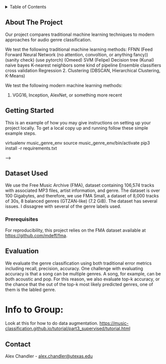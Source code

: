



<!-- PROJECT SHIELDS -->
<!--
*** I'm using markdown "reference style" links for readability.
*** Reference links are enclosed in brackets [ ] instead of parentheses ( ).
*** See the bottom of this document for the declaration of the reference variables
*** for contributors-url, forks-url, etc. This is an optional, concise syntax you may use.
*** https://www.markdownguide.org/basic-syntax/#reference-style-links
-->
<!-- [![Contributors][contributors-shield]][contributors-url]
[![Forks][forks-shield]][forks-url]
[![Stargazers][stars-shield]][stars-url]
[![Issues][issues-shield]][issues-url]
[![MIT License][license-shield]][license-url]
[![LinkedIn][linkedin-shield]][linkedin-url] -->



<!-- PROJECT LOGO
<br />
<div align="center">
  <a href="https://github.com/othneildrew/Best-README-Template">
    <img src="images/logo.png" alt="Logo" width="80" height="80">
  </a>

  <h3 align="center">Best-README-Template</h3>

  <p align="center">
    An awesome README template to jumpstart your projects!
    <br />
    <a href="https://github.com/othneildrew/Best-README-Template"><strong>Explore the docs »</strong></a>
    <br />
    <br />
    <a href="https://github.com/othneildrew/Best-README-Template">View Demo</a>
    ·
    <a href="https://github.com/othneildrew/Best-README-Template/issues">Report Bug</a>
    ·
    <a href="https://github.com/othneildrew/Best-README-Template/issues">Request Feature</a>
  </p>
</div> -->



<!-- TABLE OF CONTENTS -->
<details>
  <summary>Table of Contents</summary>
  <ol>
    <li>
      <a href="#about-the-project">About The Project</a>
      <ul>
        <li><a href="#built-with">Built With</a></li>
      </ul>
    </li>
    <li>
      <a href="#getting-started">Getting Started</a>
      <ul>
        <li><a href="#prerequisites">Prerequisites</a></li>
        <li><a href="#installation">Installation</a></li>
      </ul>
    </li>
    <li><a href="#usage">Usage</a></li>
    <li><a href="#roadmap">Roadmap</a></li>
    <li><a href="#contributing">Contributing</a></li>
    <li><a href="#license">License</a></li>
    <li><a href="#contact">Contact</a></li>
    <li><a href="#acknowledgments">Acknowledgments</a></li>
  </ol>
</details>



<!-- ABOUT THE PROJECT -->
## About The Project

<!-- [![Product Name Screen Shot][product-screenshot]](https://example.com) -->

Our project compares traditional machine learning techniques to modern approaches for audio genre classification.

We test the following traditional machine learning methods:
FFNN (Feed Forward Neural Network (no attention, convoltion, or anything fancy)) (sanity check) (use pytorch) (Omeed)
SVM (Felipe)
Decision tree (Kunal)
naive bayes 
K-nearest neighbors
some kind of pipeline 
Ensemble classifiers
cross validation
Regression
2. Clustering (DBSCAN, Hierarchical Clustering, K-Means)

We test the following modern machine learning methods:
1. VGG16, Inception, AlexNet, or something more recent

<!-- GETTING STARTED -->
## Getting Started

This is an example of how you may give instructions on setting up your project locally.
To get a local copy up and running follow these simple example steps.

virtualenv music_genre_env
source music_genre_env/bin/activate
pip3 install -r requirements.txt


<!-- # to handle m1 issue: 
conda config --add channels conda-forge
pip install --pre torch torchvision torchaudio --extra-index-url https://download.pytorch.org/whl/nightly/cpu


conda create -y --name pygenreaudio python=3.8
conda install --force-reinstall -y -q --name pygenreaudio -c conda-forge --file requirements.txt
conda activate pygenreaudio -->
<!-- 

Create a conda environment: conda create --name pygenre python=3.8
                            conda install  -n pygenre pip
                        <!-- conda install pip -->
<!-- activate environment:   WINDOWS: activate py35
                        LINUX, macOS: conda activate pygenre
run requirements.txt file: pip3 install -r requirements.txt
if on mac m1: pip install --pre torch torchvision torchaudio --extra-index-url https://download.pytorch.org/whl/nightly/cpu
else:
  pip install torchaudio --> -->

<!-- ABOUT THE PROJECT -->
## Dataset Used

We use the Free Music Archive (FMA), dataset containing 106,574 tracks with associated MP3 files, artist information, and genre. The dataset is over 100 Gigabytes, and therefore, we use FMA Small, a dataset of 8,000 tracks of 30s, 8 balanced genres (GTZAN-like) (7.2 GiB). The dataset has several issues. I dissagree with several of the genre labels used.

### Prerequisites

For reproducibility, this project relies on the FMA dataset available at https://github.com/mdeff/fma.


## Evaluation
We evaluate the genre classification using both traditional error metrics including recall, precision, accuracy. One challenge with evaluating accuracy is that a song can be multiple genres. A song, for example, can be both acoustic and pop. For this reason,
we also evaluate top-k accuracy, or the chance that the out of the top-k most likely predicted genres, one of them is the labled genre. 

# Info to Group:
Look at this for how to do data augmentation. https://music-classification.github.io/tutorial/part3_supervised/tutorial.html

<!-- CONTACT -->
## Contact

Alex Chandler - alex.chandler@utexas.edu

